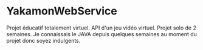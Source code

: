 # YakamonWebService
Projet éducatif totalement virtuel.
API d'un jeu vidéo virtuel. Projet solo de 2 semaines.
Je connaissais le JAVA depuis quelques semaines au moment du projet donc soyez indulgents.
